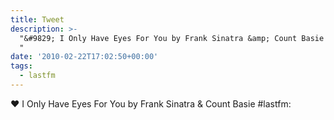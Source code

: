 ```yaml
---
title: Tweet
description: >-
  "&#9829; I Only Have Eyes For You by Frank Sinatra &amp; Count Basie #lastfm:
  "
date: '2010-02-22T17:02:50+00:00'
tags:
  - lastfm
---
```

&#9829; I Only Have Eyes For You by Frank Sinatra &amp; Count Basie #lastfm: 
